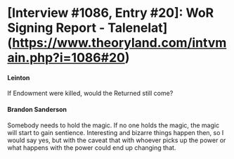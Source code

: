 # [Interview #1086, Entry #20]: WoR Signing Report - Talenelat](https://www.theoryland.com/intvmain.php?i=1086#20)

#### Leinton

If Endowment were killed, would the Returned still come?

#### Brandon Sanderson

Somebody needs to hold the magic. If no one holds the magic, the magic will start to gain sentience. Interesting and bizarre things happen then, so I would say yes, but with the caveat that with whoever picks up the power or what happens with the power could end up changing that.

